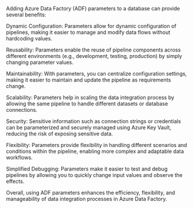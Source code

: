 Adding Azure Data Factory (ADF) parameters to a database can provide several benefits:

Dynamic Configuration: Parameters allow for dynamic configuration of pipelines, making it easier to manage and modify data flows without hardcoding values.

Reusability: Parameters enable the reuse of pipeline components across different environments (e.g., development, testing, production) by simply changing parameter values.

Maintainability: With parameters, you can centralize configuration settings, making it easier to maintain and update the pipeline as requirements change.

Scalability: Parameters help in scaling the data integration process by allowing the same pipeline to handle different datasets or database connections.

Security: Sensitive information such as connection strings or credentials can be parameterized and securely managed using Azure Key Vault, reducing the risk of exposing sensitive data.

Flexibility: Parameters provide flexibility in handling different scenarios and conditions within the pipeline, enabling more complex and adaptable data workflows.

Simplified Debugging: Parameters make it easier to test and debug pipelines by allowing you to quickly change input values and observe the effects.

Overall, using ADF parameters enhances the efficiency, flexibility, and manageability of data integration processes in Azure Data Factory.